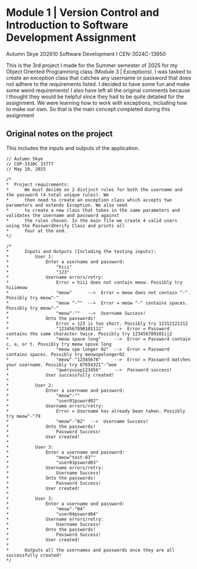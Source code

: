 Module 1 | Version Control and Introduction to Software Development Assignment
==============================================================================
Autumn Skye
202610 Software Development I 
CEN-3024C-13950

This is the 3rd project I made for the Summer semester of 2025 for my Object Oriented Programming class (Module 3 | Exceptions).
I was tasked to create an exception class that catches any username or password that does not adhere to the requirements listed. I decided to have some fun and make some weird requirements! I also have left all the original comments because I thought they would be helpful since they had to be quite detailed for the assignment.
We were learning how to work with exceptions, including how to make our own. So that is the main concept completed during this assignment


Original notes on the project
-----------------------------
This includes the inputs and outputs of the application.


```
// Autumn Skye
// COP-3330C 33777
// May 10, 2025

/*
*  Project requirements:
*      We must decide on 2 distinct rules for both the username and the password (4 total unique rules). We
*      then need to create an exception class which accepts two parameters and extends Exception. We also need
*      to create a new class that takes in the same parameters and validates the username and password against
*      the rules chosen. In the main file we create 4 valid users using the PasswordVerify Class and prints all
*      four at the end.
*/

/*
*      Inputs and Outputs (Including the testing inputs):
*          User 1:
*              Enter a username and password:
*                  "hiii"
*                  "123"
*              Username errors/retry:
*                  Error = hiii does not contain meow. Possibly try hiiimeow
*                  "meow"      -->  Error = meow does not contain ^-^. Possibly try meow^-^
*                  "meow ^-^"  -->  Error = meow ^-^ contains spaces. Possibly try meow^-^
*                  "meow^-^"   -->  Username Success!
*              Onto the passwords!
*                  Error = 123 is too short. Possibly try 12312121212
*                  "1234567890101112"    -->  Error = Password contains the same character twice. Possibly try 123456789101ij2
*                  "meow space long"     -->  Error = Password contain c, a, or t. Possibly try meow spsve long
*                  "meow spe longer 02"  -->  Error = Password contains spaces. Possibly try meowspelonger02
*                  "meow^-^12345678"     -->  Error = Password matches your username. Possibly try 87654321^-^woe
*                  "qweryuiop123456"     -->  Password success!
*              User successfully created!
*
*          User 2:
*              Enter a username and password:
*                  "meow^-^"
*                  "user01psword02"
*              Username errors/retry:
*                  Error = Username has already been taken. Possibly try meow^-^79
*                  "meow^-^02"  -->  Username Success!
*              Onto the passwords!
*                  Password Success!
*              User created!
*
*          User 3:
*              Enter a username and password:
*                  "meow^test-03^"
*                  "user03psword03"
*              Username errors/retry:
*                  Username Success!
*              Onto the passwords!
*                  Password Success!
*              User created!
*
*          User 3:
*              Enter a username and password:
*                  "meow^-^04"
*                  "user04psword04"
*              Username errors/retry:
*                  Username Success!
*              Onto the passwords!
*                  Password Success!
*              User created!
*
*      Outputs all the usernames and passwords once they are all successfully created!
*/
```
